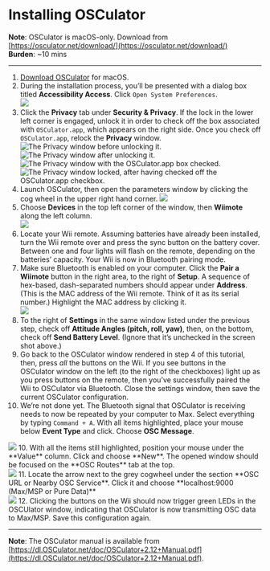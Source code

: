 # Installing OSCulator
**Note**: OSCulator is macOS-only. Download from [https://osculator.net/download/](https://osculator.net/download/)  
**Burden**: ~10 mins

---

1. [Download OSCulator](https://osculator.net/download/) for macOS.
2. During the installation process, you’ll be presented with a dialog box titled **Accessibility Access**. Click `Open System Preferences`.<br>
   <img src="images/Screen Shot 2021-11-15 at 6.29.06 AM.png">
3. Click the **Privacy** tab under **Security & Privacy**. If the lock in the lower left corner is engaged, unlock it in order to check off the box associated with `OSCulator.app`, which appears on the right side. Once you check off `OSCulator.app`, relock the **Privacy** window.<br>
   <img src="images/Screen Shot 2021-11-15 at 6.29.22 AM.png" title="The Privacy window before unlocking it.">
   <img src="images/Screen Shot 2021-11-15 at 6.29.33 AM.png" title="The Privacy window after unlocking it.">
   <img src="images/Screen Shot 2021-11-15 at 6.29.35 AM.png" title="The Privacy window with the OSCulator.app box checked.">
   <img src="images/Screen Shot 2021-11-15 at 6.29.41 AM.png" title="The Privacy window locked, after having checked off the OSCulator.app checkbox.">
4. Launch OSCulator, then open the parameters window by clicking the cog wheel in the upper right hand corner.
   <img src="images/Screen Shot 2021-11-15 at 6.34.49 AM.png">
5. Choose **Devices** in the top left corner of the window, then **Wiimote** along the left column.<br>
   <img src="images/Screen Shot 2021-11-15 at 6.34.58 AM.png">
6. Locate your Wii remote. Assuming batteries have already been installed, turn the Wii remote over and press the sync button on the battery cover. Between one and four lights will flash on the remote, depending on the batteries’ capacity. Your Wii is now in Bluetooth pairing mode.<br>
7. Make sure Bluetooth is enabled on your computer. Click the **Pair a Wiimote** button in the right area, to the right of **Setup**. A sequence of hex-based, dash-separated numbers should appear under **Address**. (This is the MAC address of the Wii remote. Think of it as its serial number.) Highlight the MAC address by clicking it.<br>
   <img src="images/Screen Shot 2021-11-15 at 6.37.31 AM.png">
8. To the right of **Settings** in the same window listed under the previous step, check off **Attitude Angles (pitch, roll, yaw)**, then, on the bottom, check off **Send Battery Level**. (Ignore that it’s unchecked in the screen shot above.)<br>
9. Go back to the OSCulator window rendered in step 4 of this tutorial, then, press _all_ the buttons on the Wii. If you see buttons in the OSCulator window on the left (to the right of the checkboxes) light up as you press buttons on the remote, then you’ve successfully paired the Wii to OSCulator via Bluetooth. Close the settings window, then save the current OSCulator configuration.
10. We’re not done yet. The Bluetooth signal that OSCulator is receiving needs to now be repeated by your computer to Max. Select everything by typing `Command + A`. With all items highlighted, place your mouse below **Event Type** and click. Choose **OSC Message**.<br>
   <img src="images/Screen Shot 2021-11-15 at 7.09.57 AM.png">
10. With all the items still highlighted, position your mouse under the **Value** column. Click and choose **New**. The opened window should be focused on the **OSC Routes** tab at the top.<br>
   <img src="images/Screen Shot 2021-11-15 at 7.10.08 AM.png">
11. Locate the arrow next to the grey cogwheel under the section **OSC URL or Nearby OSC Service**. Click it and choose **localhost:9000 (Max/MSP or Pure Data)**<br>
   <img src="images/Screen Shot 2021-11-15 at 7.10.13 AM.png">
12. Clicking the buttons on the Wii should now trigger green LEDs in the OSCUlator window, indicating that OSCulator is now transmitting OSC data to Max/MSP. Save this configuration again.

---

**Note**: The OSCulator manual is available from [https://dl.OSCulator.net/doc/OSCulator+2.12+Manual.pdf](https://dl.OSCulator.net/doc/OSCulator+2.12+Manual.pdf).
